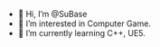 - 👋 Hi, I’m @SuBase
- 👀 I’m interested in Computer Game.
- 🌱 I’m currently learning C++, UE5. 


<!---
SuBase/SuBase is a ✨ special ✨ repository because its `README.md` (this file) appears on your GitHub profile.
You can click the Preview link to take a look at your changes.
--->
